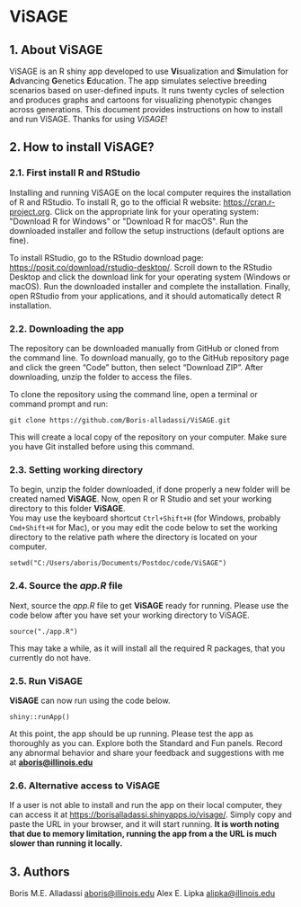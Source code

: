# ViSAGE

## 1. About ViSAGE

ViSAGE is an R shiny app developed to use **Vi**sualization and **S**imulation for **A**dvancing **G**enetics **E**ducation. The app simulates selective breeding scenarios based on user-defined inputs. It runs twenty cycles of selection and produces graphs and cartoons for visualizing phenotypic changes across generations.
This document provides instructions on how to install and run ViSAGE. Thanks for using *ViSAGE*!

## 2. How to install ViSAGE?

### 2.1. First install R and RStudio

Installing and running ViSAGE on the local computer requires the installation of R and RStudio.
To install R, go to the official R website: <https://cran.r-project.org>. Click on the appropriate link for your operating system: "Download R for Windows" or "Download R for macOS".
Run the downloaded installer and follow the setup instructions (default options are fine).

To install RStudio, go to the RStudio download page: <https://posit.co/download/rstudio-desktop/>. Scroll down to the RStudio Desktop and click the download link for your operating system (Windows or macOS).
Run the downloaded installer and complete the installation. Finally, open RStudio from your applications, and it should automatically detect R installation.

### 2.2. Downloading the app

The repository can be downloaded manually from GitHub or cloned from the command line.
To download manually, go to the GitHub repository page and click the green “Code” button, then select “Download ZIP”. After downloading, unzip the folder to access the files.

To clone the repository using the command line, open a terminal or command prompt and run:

`git clone https://github.com/Boris-alladassi/ViSAGE.git`

This will create a local copy of the repository on your computer. Make sure you have Git installed before using this command.

### 2.3. Setting working directory

To begin, unzip the folder downloaded, if done properly a new folder will be created named **ViSAGE**. Now, open R or R Studio and set your working directory to this folder **ViSAGE**.\
You may use the keyboard shortcut `Ctrl+Shift+H` (for Windows, probably `Cmd+Shift+H` for Mac), or you may edit the code below to set the working directory to the relative path where the directory is located on your computer.

`setwd("C:/Users/aboris/Documents/Postdoc/code/ViSAGE")`

### 2.4. Source the *app.R* file

Next, source the *app.R* file to get **ViSAGE** ready for running. Please use the code below after you have set your working directory to ViSAGE.

`source("./app.R")`

This may take a while, as it will install all the required R packages, that you currently do not have.

### 2.5. Run ViSAGE

**ViSAGE** can now run using the code below.

`shiny::runApp()`

At this point, the app should be up running. Please test the app as thoroughly as you can. Explore both the Standard and Fun panels. Record any abnormal behavior and share your feedback and suggestions with me at [**aboris@illinois.edu**](mailto:aboris@illinois.edu)

### 2.6. Alternative access to ViSAGE

If a user is not able to install and run the app on their local computer, they can access it at <https://borisalladassi.shinyapps.io/visage/>. Simply copy and paste the URL in your browser, and it will start running. **It is worth noting that due to memory limitation, running the app from a the URL is much slower than running it locally.**

## 3. Authors

Boris M.E. Alladassi [aboris@illinois.edu](mailto:aboris@illinois.edu)
Alex E. Lipka [alipka@illinois.edu](mailto:alipka@illinois.edu)

